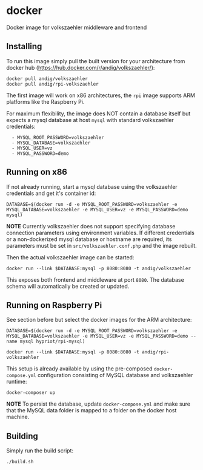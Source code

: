
# docker

Docker image for volkszaehler middleware and frontend


## Installing

To run this image simply pull the built version for your architecture from docker hub (https://hub.docker.com/r/andig/volkszaehler/):

	docker pull andig/volkszaehler
	docker pull andig/rpi-volkszaehler

The first image will work on x86 architectures, the `rpi` image supports ARM platforms like the Raspberry Pi.

For maximum flexibility, the image does NOT contain a database itself but expects a mysql database at host `mysql` with standard volkszaehler credentials:

      - MYSQL_ROOT_PASSWORD=volkszaehler
      - MYSQL_DATABASE=volkszaehler
      - MYSQL_USER=vz
      - MYSQL_PASSWORD=demo


## Running on x86

If not already running, start a mysql database using the volkszaehler credentials and get it's container id:

	DATABASE=$(docker run -d -e MYSQL_ROOT_PASSWORD=volkszaehler -e MYSQL_DATABASE=volkszaehler -e MYSQL_USER=vz -e MYSQL_PASSWORD=demo mysql)

**NOTE** Currently volkszaehler does not support specifying database connection parameters using environment variables. If different credentials or a non-dockerized mysql database or hostname are required, its parameters must be set in `src/volkszaehler.conf.php` and the image rebuilt.

Then the actual volkszaehler image can be started:

	docker run --link $DATABASE:mysql -p 8080:8080 -t andig/volkszaehler

This exposes both frontend and middleware at port `8080`. The database schema will automatically be created or updated.


## Running on Raspberry Pi

See section before but select the docker images for the ARM architecture:

	DATABASE=$(docker run -d -e MYSQL_ROOT_PASSWORD=volkszaehler -e MYSQL_DATABASE=volkszaehler -e MYSQL_USER=vz -e MYSQL_PASSWORD=demo --name mysql hypriot/rpi-mysql)

	docker run --link $DATABASE:mysql -p 8080:8080 -t andig/rpi-volkszaehler

This setup is already available by using the pre-composed `docker-compose.yml` configuration consisting of MySQL database and volkszaehler runtime:

	docker-composer up

**NOTE** To persist the database, update `docker-compose.yml` and make sure that the MySQL data folder is mapped to a folder on the docker host machine.


## Building

Simply run the build script:

	./build.sh

